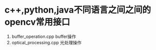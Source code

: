 # c++,python,java不同语言之间之间的opencv常用接口
1. buffer_operation.cpp buffer操作  
2. optical_processing.cpp 光处理操作  